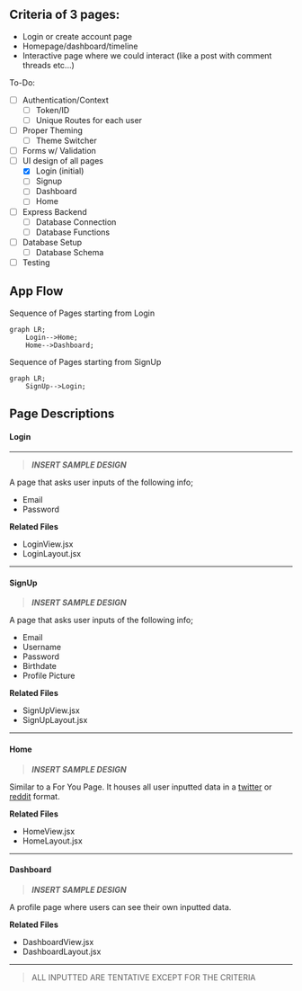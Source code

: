 Criteria of 3 pages:
---
- Login or create account page
- Homepage/dashboard/timeline
- Interactive page where we could interact (like a post with comment threads etc...)

To-Do:
- [ ] Authentication/Context
    - [ ] Token/ID
    - [ ] Unique Routes for each user
- [ ] Proper Theming
    - [ ] Theme Switcher
- [ ] Forms w/ Validation
- [ ] UI design of all pages
    - [x] Login (initial)
    - [ ] Signup
    - [ ] Dashboard
    - [ ] Home
- [ ] Express Backend
    - [ ] Database Connection
    - [ ] Database Functions
- [ ] Database Setup
    - [ ] Database Schema
- [ ] Testing

 App Flow
---
Sequence of Pages starting from Login
```mermaid
graph LR;
    Login-->Home;
    Home-->Dashboard;
```

Sequence of Pages starting from SignUp
```mermaid
graph LR;
    SignUp-->Login;
```

Page Descriptions
---
#### Login
---
>___INSERT SAMPLE DESIGN___

A page that asks user inputs of the following info;
- Email
- Password

__Related Files__
- LoginView.jsx
- LoginLayout.jsx

---
#### SignUp
>___INSERT SAMPLE DESIGN___

A page that asks user inputs of the following info;
- Email
- Username
- Password
- Birthdate
- Profile Picture

__Related Files__
- SignUpView.jsx
- SignUpLayout.jsx

---
#### Home
>___INSERT SAMPLE DESIGN___

Similar to a For You Page. It houses all user inputted data in a [twitter](www.twitter.com) or [reddit](www.reddit.com) format.

__Related Files__
- HomeView.jsx
- HomeLayout.jsx

---
#### Dashboard
>___INSERT SAMPLE DESIGN___

A profile page where users can see their own inputted data.

__Related Files__
- DashboardView.jsx
- DashboardLayout.jsx

-----

> ALL INPUTTED ARE TENTATIVE EXCEPT FOR THE CRITERIA